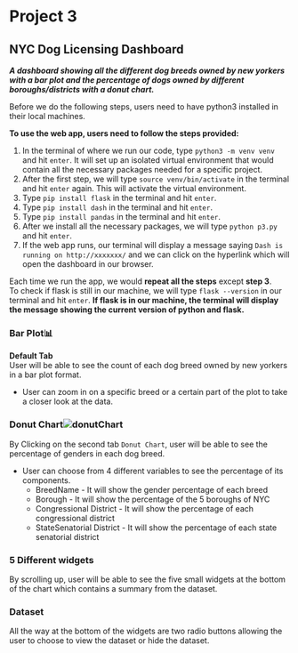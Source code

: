 
# Project 3

## NYC Dog Licensing Dashboard  

***A dashboard showing all the different dog breeds owned by new yorkers with a bar plot and the percentage of dogs owned by different boroughs/districts with a donut chart.*** 

Before we do the following steps, users need to have python3 installed in their local machines.  
  
**To use the web app, users need to follow the steps provided:**  
1. In the terminal of where we run our code, type `python3 -m venv venv` and hit `enter`. It will set up an isolated virtual environment that would contain all the necessary packages needed for a specific project.
2. After the first step, we will type `source venv/bin/activate` in the terminal and hit `enter` again. This will activate the virtual environment.  
3. Type `pip install flask` in the terminal and hit `enter`.
4. Type `pip install dash` in the terminal and hit `enter`.
5. Type `pip install pandas` in the terminal and hit `enter`.
6. After we install all the necessary packages, we will type `python p3.py` and hit `enter`. 
7. If the web app runs, our terminal will display a message saying `Dash is running on http://xxxxxxx/` and we can click on the hyperlink which will open the dashboard in our browser.

Each time we run the app, we would **repeat all the steps** except **step 3**.  
To check if flask is still in our machine, we will type `flask --version` in our terminal and hit `enter`. **If flask is in our machine, the terminal will display the message showing the current version of python and flask.**  

### Bar Plot:bar_chart:

**Default Tab**  
User will be able to see the count of each dog breed owned by new yorkers in a bar plot format. 
* User can zoom in on a specific breed or a certain part of the plot to take a closer look at the data.  

### Donut Chart![donutChart](https://img.icons8.com/office/30/000000/doughnut-chart--v1.png)

By Clicking on the second tab `Donut Chart`, user will be able to see the percentage of genders in each dog breed.  
* User can choose from 4 different variables to see the percentage of its components.  
	* BreedName - It will show the gender percentage of each breed
	* Borough - It will show the percentage of the 5 boroughs of NYC
	* Congressional District - It will show the percentage of each congressional district
	* StateSenatorial District - It will show the percentage of each state senatorial district  

### 5 Different widgets 
By scrolling up, user will be able to see the five small widgets at the bottom of the chart which contains a summary from the dataset. 

### Dataset
All the way at the bottom of the widgets are two radio buttons allowing the user to choose to view the dataset or hide the dataset.
